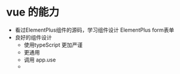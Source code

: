 # vue 的能力

- 看过ElementPlus组件的源码，学习组件设计
    ElementPlus form表单
- 良好的组件设计
    - 使用typeScript 更加严谨
    - 更通用
    - 调用 app.use
    - 
